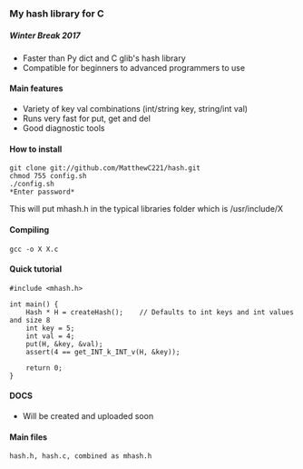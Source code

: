 ### My hash library for C
##### Winter Break 2017

- Faster than Py dict and C glib's hash library
- Compatible for beginners to advanced programmers to use

#### Main features
- Variety of key val combinations (int/string key, string/int val)
- Runs very fast for put, get and del
- Good diagnostic tools

#### How to install
	git clone git://github.com/MatthewC221/hash.git
	chmod 755 config.sh
	./config.sh 
	*Enter password*

This will put mhash.h in the typical libraries folder which is 
/usr/include/X

#### Compiling
	gcc -o X X.c 

#### Quick tutorial
	
	#include <mhash.h>

	int main() {
		Hash * H = createHash();	// Defaults to int keys and int values and size 8
		int key = 5;
		int val = 4;
		put(H, &key, &val);
		assert(4 == get_INT_k_INT_v(H, &key));

		return 0;
	}

#### DOCS
- Will be created and uploaded soon

#### Main files
	hash.h, hash.c, combined as mhash.h
